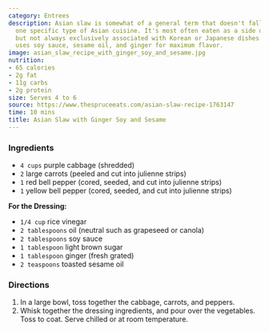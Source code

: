 ```yaml
---
category: Entrees
description: Asian slaw is somewhat of a general term that doesn't fall neatly under
  one specific type of Asian cuisine. It's most often eaten as a side dish and usually
  but not always exclusively associated with Korean or Japanese dishes. This recipe
  uses soy sauce, sesame oil, and ginger for maximum flavor.
image: asian_slaw_recipe_with_ginger_soy_and_sesame.jpg
nutrition:
- 65 calories
- 2g fat
- 11g carbs
- 2g protein
size: Serves 4 to 6
source: https://www.thespruceeats.com/asian-slaw-recipe-1763147
time: 10 mins
title: Asian Slaw with Ginger Soy and Sesame
---
```

### Ingredients

* `4 cups` purple cabbage (shredded)
* `2` large carrots (peeled and cut into julienne strips)
* `1` red bell pepper (cored, seeded, and cut into julienne strips)
* `1` yellow bell pepper (cored, seeded, and cut into julienne strips)

**For the Dressing:**

* `1/4 cup` rice vinegar
* `2 tablespoons` oil (neutral such as grapeseed or canola)
* `2 tablespoons` soy sauce
* `1 tablespoon` light brown sugar
* `1 tablespoon` ginger (fresh grated)
* `2 teaspoons` toasted sesame oil

### Directions

1. In a large bowl, toss together the cabbage, carrots, and peppers.
2. Whisk together the dressing ingredients, and pour over the vegetables. Toss to coat. Serve chilled or at room temperature.